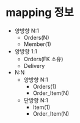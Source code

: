 # mapping 정보
- 양방향 N:1
  - Orders(N)
  - Member(1)
- 양방향 1:1
  - Orders(FK 소유)
  - Delivery
- N:N
  - 양방향 N:1
    - Orders(1)
    - Order_Item(N)
  - 단방향 N:1
    - Item(1)
    - Order_Item(N)